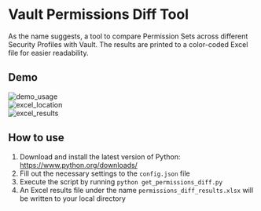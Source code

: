 # Vault Permissions Diff Tool
As the name suggests, a tool to compare Permission Sets across different Security Profiles with Vault. The results are printed to a color-coded Excel file for easier readability.
## Demo
![demo_usage](https://github.com/haitam-hamdan-veeva/vault-permissions-diff-tool/blob/main/images/demo_usage.png)  
![excel_location](https://github.com/haitam-hamdan-veeva/vault-permissions-diff-tool/blob/main/images/excel_location.png)  
![excel_results](https://github.com/haitam-hamdan-veeva/vault-permissions-diff-tool/blob/main/images/excel_results.png)
## How to use
1. Download and install the latest version of Python: https://www.python.org/downloads/
2. Fill out the necessary settings to the `config.json` file
3. Execute the script by running `python get_permissions_diff.py`
4. An Excel results file under the name `permissions_diff_results.xlsx` will be written to your local directory 
